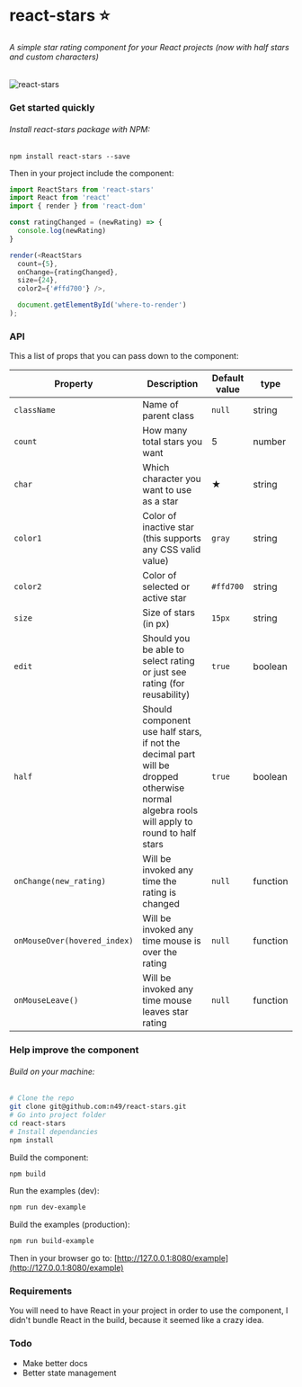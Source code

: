 # react-stars :star:
###### A simple star rating component for your React projects (now with half stars and custom characters)

![react-stars](http://i.imgur.com/VDbzbqF.gif)

### Get started quickly

###### Install react-stars package with NPM:
`npm install react-stars --save`

Then in your project include the component:

```javascript
import ReactStars from 'react-stars'
import React from 'react'
import { render } from 'react-dom'

const ratingChanged = (newRating) => {
  console.log(newRating)
}

render(<ReactStars
  count={5},
  onChange={ratingChanged},
  size={24},
  color2={'#ffd700'} />,

  document.getElementById('where-to-render')
);
```
### API

This a list of props that you can pass down to the component:

| Property | Description | Default value | type |
| -------- | ----------- | ------------- | ---- |
| `className`  | Name of parent class | `null` | string |
| `count`  | How many total stars you want  | 5 | number |
| `char` | Which character you want to use as a star | ★ | string |
| `color1` | Color of inactive star (this supports any CSS valid value) | `gray` | string |
| `color2` | Color of selected or active star | `#ffd700` | string |
| `size` | Size of stars (in px) | `15px` | string |
| `edit` | Should you be able to select rating or just see rating (for reusability) | `true` | boolean |
| `half` | Should component use half stars, if not the decimal part will be dropped otherwise normal algebra rools will apply to round to half stars | `true` | boolean
| `onChange(new_rating)` | Will be invoked any time the rating is changed | `null` | function |
| `onMouseOver(hovered_index)` | Will be invoked any time mouse is over the rating | `null` | function |
| `onMouseLeave()` | Will be invoked any time mouse leaves star rating | `null` | function |

### Help improve the component
###### Build on your machine:
```bash
# Clone the repo
git clone git@github.com:n49/react-stars.git
# Go into project folder
cd react-stars
# Install dependancies
npm install
```
Build the component:
```bash
npm build
```
Run the examples (dev):
```bash
npm run dev-example
```
Build the examples (production):
```bash
npm run build-example
```

Then in your browser go to: [http://127.0.0.1:8080/example](http://127.0.0.1:8080/example)

### Requirements

You will need to have React in your project in order to use the component, I didn't bundle React in the build, because it seemed like a crazy idea.

### Todo

* Make better docs
* Better state management

